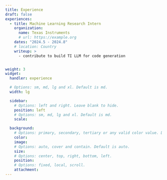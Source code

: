```yaml
---
title: Experience
draft: false
experiences:
  - title: Machine Learning Research Intern
    organization:
      name: Texas Instruments
      # url: https://example.org
    dates: "2024.5 - 2024.8"
    # location: Country
    writeup: >
      - contribute to build TI LLM for code generation


weight: 3
widget:
  handler: experience

  # Options: sm, md, lg and xl. Default is md.
  width: lg

  sidebar:
    # Options: left and right. Leave blank to hide.
    position: left
    # Options: sm, md, lg and xl. Default is md.
    scale:

  background:
    # Options: primary, secondary, tertiary or any valid color value. Default is primary.
    color:
    image:
    # Options: auto, cover and contain. Default is auto.
    size:
    # Options: center, top, right, bottom, left.
    position:
    # Options: fixed, local, scroll.
    attachment:
---
```

